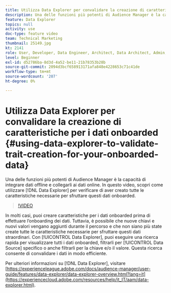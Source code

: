 ```yaml
---
title: Utilizza Data Explorer per convalidare la creazione di caratteristiche per i dati onboarded
description: Una delle funzioni più potenti di Audience Manager è la capacità di integrare dati offline e collegarli ai dati online. In questo video, scopri come utilizzare Data Explorer per verificare di aver creato tutte le caratteristiche necessarie per sfruttare questi dati onboarded.
feature: Data Explorer
topics: null
activity: use
doc-type: feature video
team: Technical Marketing
thumbnail: 25149.jpg
kt: 2141
role: User, Developer, Data Engineer, Architect, Data Architect, Admin, Leader
level: Beginner
exl-id: d52786ba-8d3d-4a52-be11-21b78353b28b
source-git-commit: 2094d3bcf658913171afa848e4228653c71c41de
workflow-type: tm+mt
source-wordcount: '207'
ht-degree: 0%

---
```


# Utilizza Data Explorer per convalidare la creazione di caratteristiche per i dati onboarded {#using-data-explorer-to-validate-trait-creation-for-your-onboarded-data}

Una delle funzioni più potenti di Audience Manager è la capacità di integrare dati offline e collegarli ai dati online. In questo video, scopri come utilizzare [!DNL Data Explorer] per verificare di aver creato tutte le caratteristiche necessarie per sfruttare questi dati onboarded.

>[!VIDEO](https://video.tv.adobe.com/v/330367/?quality=12&captions=ita)

In molti casi, puoi creare caratteristiche per i dati onboarded prima di effettuare l’onboarding dei dati. Tuttavia, è possibile che nuove chiavi e nuovi valori vengano aggiunti durante il percorso e che non siano più state create tutte le caratteristiche necessarie per sfruttare questi dati straordinari. Con [!UICONTROL Data Explorer], puoi eseguire una ricerca rapida per visualizzare tutti i dati onboarded, filtrarli per [!UICONTROL Data Source] specifico o anche filtrarli per la chiave e/o il valore. Questa ricerca consente di convalidare i dati in modo efficiente.

Per ulteriori informazioni su [!DNL Data Explorer], visitare [https://experienceleague.adobe.com/docs/audience-manager/user-guide/features/data-explorer/data-explorer-overview.html?lang=it](https://experiencecloud.adobe.com/resources/help/it_IT/aam/data-explorer.html).
